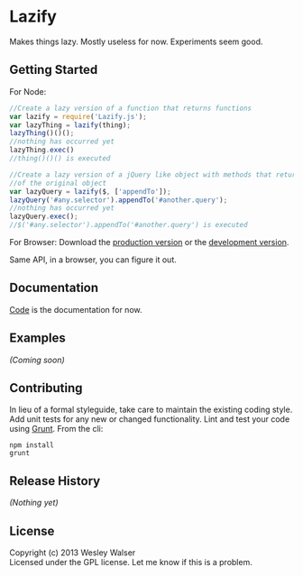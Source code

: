 # Lazify
Makes things lazy. Mostly useless for now. Experiments seem good.

## Getting Started
For Node:
```javascript
//Create a lazy version of a function that returns functions
var lazify = require('Lazify.js');
var lazyThing = lazify(thing);
lazyThing()()();
//nothing has occurred yet
lazyThing.exec()
//thing()()() is executed

//Create a lazy version of a jQuery like object with methods that return an instance
//of the original object
var lazyQuery = lazify($, ['appendTo']);
lazyQuery('#any.selector').appendTo('#another.query');
//nothing has occurred yet
lazyQuery.exec();
//$('#any.selector').appendTo('#another.query') is executed
```

For Browser:
Download the [production version][min] or the [development version][max].

[min]: https://raw.github.com/wwalser/lazify/master/dist/grunt-sample.min.js
[max]: https://raw.github.com/wwalser/lazify/master/dist/grunt-sample.js
Same API, in a browser, you can figure it out.

## Documentation
[Code][code] is the documentation for now.

[code]: https://github.com/wwalser/lazify/blob/master/lib/Lazify.js

## Examples
_(Coming soon)_

## Contributing
In lieu of a formal styleguide, take care to maintain the existing coding style. Add unit tests for any new or changed functionality. Lint and test your code using [Grunt](http://gruntjs.com/).
From the cli:
```
npm install
grunt
```

## Release History
_(Nothing yet)_

## License
Copyright (c) 2013 Wesley Walser  
Licensed under the GPL license. Let me know if this is a problem.
